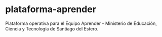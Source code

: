 # plataforma-aprender
Plataforma operativa para el Equipo Aprender - Ministerio de Educación, Ciencia y Tecnología de Santiago del Estero.
